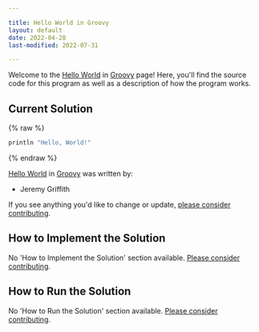 ```yaml
---

title: Hello World in Groovy
layout: default
date: 2022-04-28
last-modified: 2022-07-31

---
```


Welcome to the [Hello World](https://sampleprograms.io/projects/hello-world) in [Groovy](https://sampleprograms.io/languages/groovy) page! Here, you'll find the source code for this program as well as a description of how the program works.

## Current Solution

{% raw %}

```groovy
println "Hello, World!"
```

{% endraw %}

[Hello World](https://sampleprograms.io/projects/hello-world) in [Groovy](https://sampleprograms.io/languages/groovy) was written by:

- Jeremy Griffith

If you see anything you'd like to change or update, [please consider contributing](https://github.com/TheRenegadeCoder/sample-programs).

## How to Implement the Solution

No 'How to Implement the Solution' section available. [Please consider contributing](https://github.com/TheRenegadeCoder/sample-programs-website).

## How to Run the Solution

No 'How to Run the Solution' section available. [Please consider contributing](https://github.com/TheRenegadeCoder/sample-programs-website).